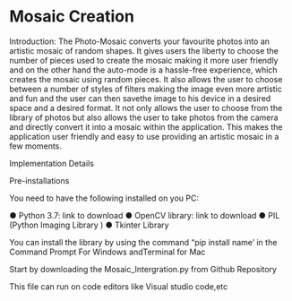 # Mosaic Creation 
Introduction:
The Photo-Mosaic converts your favourite photos into an artistic mosaic of random shapes. 
It gives users the liberty to choose the number of pieces used to create the mosaic making it more user friendly and on the other hand the
auto-mode is a hassle-free experience, which creates the mosaic using random pieces. It also allows the user to choose between a number of styles of filters making the image even more artistic and fun and the user can then savethe image to his device in a desired space and a desired format. It not only allows the user to choose from the library of photos but also allows the user to take photos from the camera and directly convert it into a mosaic within the application. This makes the application user friendly and easy to use providing an artistic mosaic in a few moments.


Implementation Details

Pre-installations

You need to have the following installed on you PC:

● Python 3.7: link to download
● OpenCV library: link to download
● PIL (Python Imaging Library )
● Tkinter Library

You can install the library by using the command “pip install name’ in the Command Prompt For Windows andTerminal for Mac

Start by downloading the Mosaic_Intergration.py from Github Repository

This file can run on code editors like Visual studio code,etc
